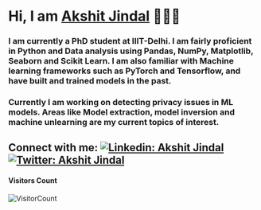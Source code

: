 # Hi, I am <a href="https://www.linkedin.com/in/akshitjindal1">Akshit Jindal</a> 👋👨‍💻 
### I am currently a PhD student at IIIT-Delhi. I am fairly proficient in Python and Data analysis using Pandas, NumPy, Matplotlib, Seaborn and Scikit Learn. I am also familiar with Machine learning frameworks such as PyTorch and Tensorflow, and have built and trained models in the past. 
### Currently I am working on detecting privacy issues in ML models. Areas like Model extraction, model inversion and machine unlearning are my current topics of interest. 

Connect with me: [![Linkedin: Akshit Jindal](https://img.shields.io/badge/-LinkedIn-blue?style=flat-square&logo=Linkedin&logoColor=white&link=https://www.linkedin.com/in/akshitjindal1/)](https://www.linkedin.com/in/akshitjindal1/) [![Twitter: Akshit Jindal](https://img.shields.io/twitter/url?url=https%3A%2F%2Fx.com%2Fakshitjindal01)](https://x.com/akshitjindal01)
---


#### Visitors Count
![VisitorCount](https://profile-counter.glitch.me/{akshitjindal1}/count.svg)

<!--

Here are some ideas to get you started:

- 🔭 I’m currently working on ...
- 🌱 I’m currently learning ...
- 👯 I’m looking to collaborate on ...
- 🤔 I’m looking for help with ...
- 💬 Ask me about ...
- 📫 How to reach me: ...
- 😄 Pronouns: ...
- ⚡ Fun fact: ...
-->
